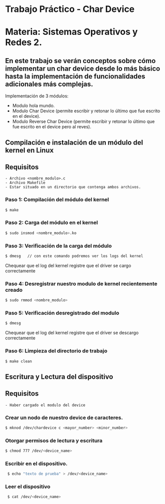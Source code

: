 # Trabajo Práctico - Char Device 
# Materia: Sistemas Operativos y Redes 2. 

En este trabajo se verán conceptos sobre cómo implementar un char device desde lo más básico hasta la implementación de funcionalidades adicionales más complejas.
--- 
Implementación de 3 módulos:
  - Modulo hola mundo.
  - Modulo Char Device (permite escribir y retonar lo último que fue escrito en el device).
  - Modulo Reverse Char Device (permite escribir y retonar lo último que fue escrito en el device pero al reves).


## Compilación e instalación de un módulo del kernel en Linux


## Requisitos

    - Archivo <nombre_modulo>.c
    - Archivo Makefile
    - Estar situado en un directorio que contenga ambos archivos.
    

### Paso 1: Compilación del módulo del kernel

```bash
$ make
```

### Paso 2: Carga del módulo en el kernel

```bash
$ sudo insmod <nombre_modulo>.ko
```

### Paso 3: Verificación de la carga del módulo
```bash
$ dmesg   // con este comando podremos ver los logs del kernel
```
Chequear que el log del kernel registre que el driver se cargo correctamente

### Paso 4: Desregistrar nuestro modulo de kernel recientemente creado
```bash
$ sudo rmmod <nombre_modulo>
```

### Paso 5: Verificación desregistrado del modulo
```bash
$ dmesg
```

Chequear que el log del kernel registre que el driver se descargo correctamente

### Paso 6: Limpieza del directorio de trabajo
```bash
$ make clean
```

## Escritura y Lectura del dispositivo

## Requisitos
    - Haber cargado el modulo del device
    
### Crear un nodo de nuestro device de caracteres.

```bash
$ mknod /dev/chardevice c <mayor_number> <minor_number>
```

### Otorgar permisos de lectura y escritura
```bash
$ chmod 777 /dev/<device_name>
```

### Escribir en el dispositivo.
```bash
 $ echo "texto de prueba" > /dev/<device_name>
```

### Leer el dispositivo
```bash
 $ cat /dev/<device_name>
```


